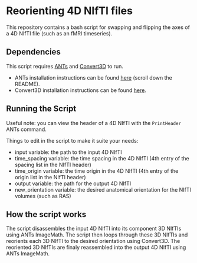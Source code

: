 # Reorienting 4D NIfTI files

This repository contains a bash script for swapping and flipping the axes of a 4D NIfTI file (such as an fMRI timeseries). 

## Dependencies

This script requires [ANTs](https://github.com/ANTsX/ANTs) and [Convert3D](http://www.itksnap.org/pmwiki/pmwiki.php?n=Convert3D.Doc2) to run.

- ANTs installation instructions can be found [here](https://github.com/ANTsX/ANTs) (scroll down the README).
- Convert3D installation instructions can be found [here](http://www.itksnap.org/pmwiki/pmwiki.php?n=Downloads.C3D).

## Running the Script

Useful note: you can view the header of a 4D NIfTI with the `PrintHeader` ANTs command.

Things to edit in the script to make it suite your needs:
- input variable: the path to the input 4D NIfTI
- time_spacing variable: the time spacing in the 4D NIfTI (4th entry of the spacing list in the NIfTI header) 
- time_origin variable: the time origin in the 4D NIfTI (4th entry of the origin list in the NIfTI header)
- output variable: the path for the output 4D NIfTI
- new_orientation variable: the desired anatomical orientation for the NIfTI volumes (such as RAS)

## How the script works

The script disassembles the input 4D NIfTI into its component 3D NIfTIs using ANTs ImageMath. The script then loops through these 3D NIfTIs and reorients each 3D NIfTI to the desired orientation using Convert3D. The reoriented 3D NIfTIs are finaly reassembled into the output 4D NIfTI using ANTs ImageMath.
